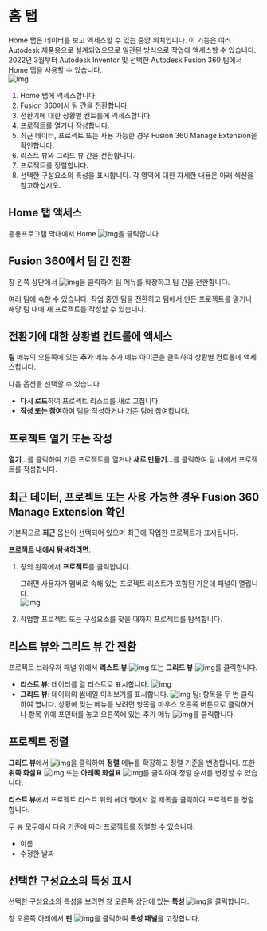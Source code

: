 # 홈 탭
Home 탭은 데이터를 보고 액세스할 수 있는 중앙 위치입니다. 이 기능은 여러 Autodesk 제품용으로 설계되었으므로 일관된 방식으로 작업에 액세스할 수 있습니다. 2022년 3월부터 Autodesk Inventor 및 선택한 Autodesk Fusion 360 팀에서 Home 탭을 사용할 수 있습니다.  
![img](https://help.autodesk.com/cloudhelp/KOR/Fusion-GetStarted/images/app-example/home-tab-generic.png)
1. Home 탭에 액세스합니다.
2. Fusion 360에서 팀 간을 전환합니다.
3. 전환기에 대한 상황별 컨트롤에 액세스합니다.
4. 프로젝트를 열거나 작성합니다.
5. 최근 데이터, 프로젝트 또는 사용 가능한 경우 Fusion 360 Manage Extension을 확인합니다.
6. 리스트 뷰와 그리드 뷰 간을 전환합니다.
7. 프로젝트를 정렬합니다.
8. 선택한 구성요소의 특성을 표시합니다.
각 영역에 대한 자세한 내용은 아래 섹션을 참고하십시오.

## Home 탭 액세스
응용프로그램 막대에서 Home ![img](https://help.autodesk.com/cloudhelp/KOR/Fusion-GetStarted/images/icon/hig/home.png)을 클릭합니다.

## Fusion 360에서 팀 간 전환
창 왼쪽 상단에서 ![img](https://help.autodesk.com/cloudhelp/KOR/Fusion-GetStarted/images/icon/hig/caret-down.png)을 클릭하여 팀 메뉴를 확장하고 팀 간을 전환합니다.

여러 팀에 속할 수 있습니다. 작업 중인 팀을 전환하고 팀에서 만든 프로젝트를 열거나 해당 팀 내에 새 프로젝트를 작성할 수 있습니다.

## 전환기에 대한 상황별 컨트롤에 액세스
**팀** 메뉴의 오른쪽에 있는 **추가** 메뉴 추가 메뉴 아이콘을 클릭하여 상황별 컨트롤에 액세스합니다.

다음 옵션을 선택할 수 있습니다.

* **다시 로드**하여 프로젝트 리스트를 새로 고칩니다.
* **작성 또는 참여**하여 팀을 작성하거나 기존 팀에 참여합니다.
## 프로젝트 열기 또는 작성
**열기**...를 클릭하여 기존 프로젝트를 열거나 **새로 만들기**...를 클릭하여 팀 내에서 프로젝트를 작성합니다.

## 최근 데이터, 프로젝트 또는 사용 가능한 경우 Fusion 360 Manage Extension 확인
기본적으로 **최근** 옵션이 선택되어 있으며 최근에 작업한 프로젝트가 표시됩니다.

**프로젝트 내에서 탐색하려면**:

1. 창의 왼쪽에서 **프로젝트**를 클릭합니다.

   그러면 사용자가 멤버로 속해 있는 프로젝트 리스트가 포함된 가운데 패널이 열립니다.  
   ![img](https://help.autodesk.com/cloudhelp/KOR/Fusion-GetStarted/images/app-example/home-tab-projects.png)
2. 작업할 프로젝트 또는 구성요소를 찾을 때까지 프로젝트를 탐색합니다.

## 리스트 뷰와 그리드 뷰 간 전환
프로젝트 브라우저 패널 위에서 **리스트 뷰** ![img](https://help.autodesk.com/cloudhelp/KOR/Fusion-GetStarted/images/icon/hig/list.png) 또는 **그리드 뷰** ![img](https://help.autodesk.com/cloudhelp/KOR/Fusion-GetStarted/images/icon/hig/grid.png)를 클릭합니다.

* **리스트 뷰**: 데이터를 열 리스트로 표시합니다.
![img](https://help.autodesk.com/cloudhelp/KOR/Fusion-GetStarted/images/app-example/home-tab-list.png)
* **그리드 뷰**: 데이터의 썸네일 미리보기를 표시합니다.
![img](https://help.autodesk.com/cloudhelp/KOR/Fusion-GetStarted/images/app-example/home-tab-grid.png)
팁: 항목을 두 번 클릭하여 엽니다. 상황에 맞는 메뉴를 보려면 항목을 마우스 오른쪽 버튼으로 클릭하거나 항목 위에 포인터를 놓고 오른쪽에 있는 추가 메뉴 ![img](https://help.autodesk.com/cloudhelp/KOR/Fusion-GetStarted/images/icon/hig/more-vertical.png)를 클릭합니다.
## 프로젝트 정렬
**그리드 뷰**에서 ![img](https://help.autodesk.com/cloudhelp/KOR/Fusion-GetStarted/images/icon/hig/caret-down.png)을 클릭하여 **정렬** 메뉴를 확장하고 정렬 기준을 변경합니다. 또한 **위쪽 화살표**  ![img](https://help.autodesk.com/cloudhelp/KOR/Fusion-GetStarted/images/icon/hig/up.png) 또는 **아래쪽 화살표** ![img](https://help.autodesk.com/cloudhelp/KOR/Fusion-GetStarted/images/icon/hig/down.png)를 클릭하여 정렬 순서를 변경할 수 있습니다.

**리스트 뷰**에서 프로젝트 리스트 위의 헤더 행에서 열 제목을 클릭하여 프로젝트를 정렬합니다.

두 뷰 모두에서 다음 기준에 따라 프로젝트를 정렬할 수 있습니다.

* 이름
* 수정한 날짜
## 선택한 구성요소의 특성 표시
선택한 구성요소의 특성을 보려면 창 오른쪽 상단에 있는 **특성** ![img](https://help.autodesk.com/cloudhelp/KOR/Fusion-GetStarted/images/icon/hig/properties.png)을 클릭합니다.

창 오른쪽 아래에서 **핀** ![img](https://help.autodesk.com/cloudhelp/KOR/Fusion-GetStarted/images/icon/hig/pin.png)을 클릭하여 **특성 패널**을 고정합니다.